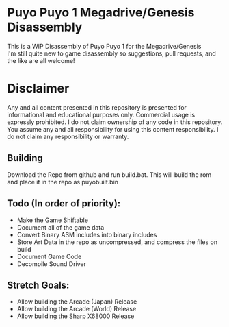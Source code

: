 # Puyo Puyo 1 Megadrive/Genesis Disassembly
This is a WIP Disassembly of Puyo Puyo 1 for the Megadrive/Genesis    
I'm still quite new to game disassembly so suggestions, pull requests, and the like are all welcome!    
# Disclaimer
Any and all content presented in this repository is presented for informational and educational purposes only.
Commercial usage is expressly prohibited.  I do not claim ownership of any code in this repository.
You assume any and all responsibility for using this content responsibility.  I do not claim any responsibility or warranty.
## Building
Download the Repo from github and run build.bat.  This will build the rom and place it in the repo as puyobuilt.bin
## Todo (In order of priority):
- Make the Game Shiftable
- Document all of the game data
- Convert Binary ASM includes into binary includes
- Store Art Data in the repo as uncompressed, and compress the files on build
- Document Game Code
- Decompile Sound Driver
## Stretch Goals:
- Allow building the Arcade (Japan) Release
- Allow building the Arcade (World) Release
- Allow building the Sharp X68000 Release